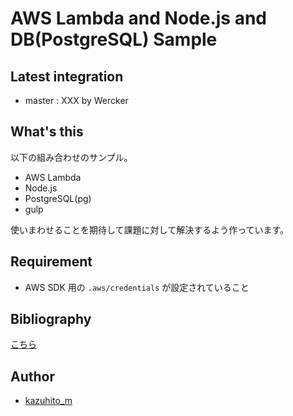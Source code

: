 # AWS Lambda and Node.js and DB(PostgreSQL) Sample

## Latest integration

+ master : XXX by Wercker

## What's this

以下の組み合わせのサンプル。

- AWS Lambda
- Node.js
- PostgreSQL(pg)
- gulp

使いまわせることを期待して課題に対して解決するよう作っています。

## Requirement

- AWS SDK 用の `.aws/credentials` が設定されていること

## Bibliography

[こちら](./doc/REFERENCE_PUBS.md)

## Author

+ [kazuhito_m](https://twitter.com/kazuhito_m)
